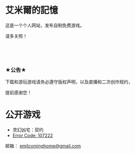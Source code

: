# 艾米爾的記憶

这是一个个人网站，发布自制免费游戏。

请多关照！

&nbsp;


&nbsp;

### ★公告★

下载和游玩游戏请务必遵守版权声明，以及直播和二次创作规约，

提前感谢您！






# **公开游戏**


- 灵幻凶宅：契约
- [Error Code: 107222](https://ldjam.com/events/ludum-dare/46/error-code-107222) 



邮箱：
emilcominghome@gmail.com
